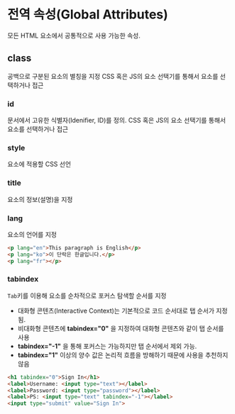 # 전역 속성(Global Attributes)

모든 HTML 요소에서 공통적으로 사용 가능한 속성.

## class

공백으로 구분된 요소의 별칭을 지정
CSS 혹은 JS의 요소 선택기를 통해서 요소를 선택하거나 접근

### id

문서에서 고유한 식별자(Idenifier, ID)를 정의.
CSS 혹은 JS의 요소 선택기를 통해서 요소를 선택하거나 접근

### style

요소에 적용할 CSS 선언

### title

요소의 정보(설명)을 지정

### lang

요소의 언어를 지정

```html
<p lang="en">This paragraph is English</p>
<p lang="ko">이 단락은 한글입니다.</p>
<p lang="fr"></p>
```

### tabindex

`Tab`키를 이용해 요소를 순차적으로 포커스 탐색할 순서를 지정

- 대화형 콘텐츠(Interactive Context)는 기본적으로 코드 순서대로 탭 순서가 지정됨.
- 비대화형 콘텐츠에 **tabindex="0"** 을 지정하여 대화형 콘텐츠와 같이 탭 순서를 사용
- **tabindex="-1"** 을 통해 포커스는 가능하지만 탭 순서에서 제외 가능.
- **tabindex="1"** 이상의 양수 값은 논리적 흐름을 방해하기 때문에 사용을 추천하지 않음

```html
<h1 tabindex="0">Sign In</h1>
<label>Username: <input type="text"></label>
<label>Password: <input type="password"></label>
<label>PS: <input type="text" tabindex="-1"></label>
<input type="submit" value="Sign In">
```